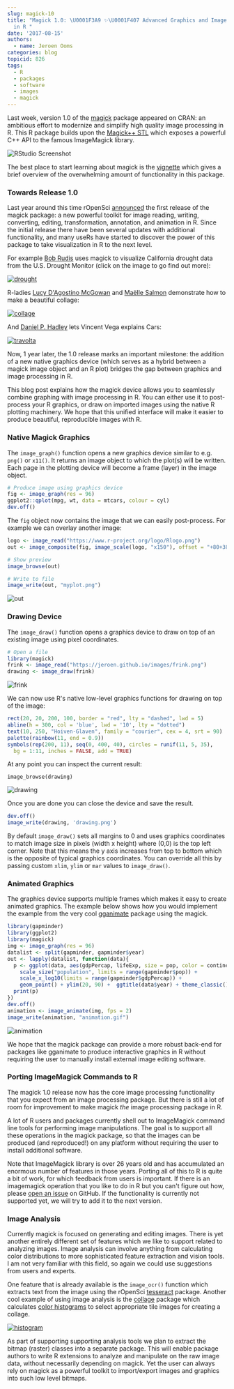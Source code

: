 ```yaml
---
slug: magick-10
title: "Magick 1.0: \U0001F3A9 ✨\U0001F407 Advanced Graphics and Image Processing
  in R "
date: '2017-08-15'
authors:
  - name: Jeroen Ooms
categories: blog
topicid: 826
tags:
  - R
  - packages
  - software
  - images
  - magick
---
```



Last week, version 1.0 of the [magick](https://cran.r-project.org/web/packages/magick/index.html) package appeared on CRAN: an ambitious effort to modernize and simplify high quality image processing in R. This R package builds upon the [Magick++ STL](https://www.imagemagick.org/Magick++/STL.html) which exposes a powerful C++ API to the famous ImageMagick library.

![RStudio Screenshot](https://jeroen.github.io/images/magick.png)

The best place to start learning about magick is the [vignette](https://cran.r-project.org/web/packages/magick/vignettes/intro.html) which gives a brief overview of the overwhelming amount of functionality in this package.


### Towards Release 1.0

Last year around this time rOpenSci [announced](https://ropensci.org/blog/blog/2016/08/23/z-magick-release) the first release of the magick package: a new powerful toolkit for image reading, writing, converting, editing, transformation, annotation, and animation in R. Since the initial release there have been several updates with additional functionality, and many useRs have started to discover the power of this package to take visualization in R to the next level.

For example [Bob Rudis](https://twitter.com/hrbrmstr/status/758304420224466944) uses magick to visualize California drought data from the U.S. Drought Monitor (click on the image to go find out more):

[![drought](https://jeroen.github.io/images/drought.gif)](https://rud.is/b/2016/07/27/u-s-drought-animations-with-the-witchs-brew-purrr-broom-magick/)

R-ladies [Lucy D'Agostino McGowan](http://www.lucymcgowan.com/) and [Maëlle Salmon](https://masalmon.eu/) demonstrate how to make a beautiful collage:

[![collage](http://livefreeordichotomize.com/images/we-r-ladies.jpeg)](http://livefreeordichotomize.com/2017/07/18/the-making-of-we-r-ladies/)

And [Daniel P. Hadley](https://twitter.com/danielphadley/status/884845188979359744) lets Vincent Vega explains Cars:

[![travolta](http://danielphadley.com/images/Cars_Travolta.gif)](http://danielphadley.com/ggplot-Logo/)

Now, 1 year later, the 1.0 release marks an important milestone: the addition of a new native graphics device (which serves as a hybrid between a magick image object and an R plot) bridges the gap between graphics and image processing in R.

This blog post explains how the magick device allows you to seamlessly combine graphing with image processing in R. You can either use it to post-process your R graphics, or draw on imported images using the native R plotting machinery. We hope that this unified interface will make it easier to produce beautiful, reproducible images with R.

### Native Magick Graphics

The `image_graph()` function opens a new graphics device similar to e.g. `png()` or `x11()`. It returns an image object to which the plot(s) will be written. Each page in the plotting device will become a frame (layer) in the image object.

```r
# Produce image using graphics device
fig <- image_graph(res = 96)
ggplot2::qplot(mpg, wt, data = mtcars, colour = cyl)
dev.off()
```

The `fig` object now contains the image that we can easily post-process. For example we can overlay another image:

```r
logo <- image_read("https://www.r-project.org/logo/Rlogo.png")
out <- image_composite(fig, image_scale(logo, "x150"), offset = "+80+380")

# Show preview
image_browse(out)

# Write to file
image_write(out, "myplot.png")
```

![out](/assets/blog-images/2017-08-15-magick-10/out.png)


### Drawing Device

The `image_draw()` function opens a graphics device to draw on top of an existing image using pixel coordinates.

```r
# Open a file
library(magick)
frink <- image_read("https://jeroen.github.io/images/frink.png")
drawing <- image_draw(frink)
```

![frink](https://jeroen.github.io/images/frink.png)

We can now use R's native low-level graphics functions for drawing on top of the image:

```r
rect(20, 20, 200, 100, border = "red", lty = "dashed", lwd = 5)
abline(h = 300, col = 'blue', lwd = '10', lty = "dotted")
text(10, 250, "Hoiven-Glaven", family = "courier", cex = 4, srt = 90)
palette(rainbow(11, end = 0.9))
symbols(rep(200, 11), seq(0, 400, 40), circles = runif(11, 5, 35),
  bg = 1:11, inches = FALSE, add = TRUE)
```

At any point you can inspect the current result:

```
image_browse(drawing)
```

![drawing](/assets/blog-images/2017-08-15-magick-10/drawing.png)

Once you are done you can close the device and save the result.

```r
dev.off()
image_write(drawing, 'drawing.png')
```

By default `image_draw()` sets all margins to 0 and uses graphics coordinates to match image size in pixels (width x height) where (0,0) is the top left corner. Note that this means the y axis increases from top to bottom which is the opposite of typical graphics coordinates. You can override all this by passing custom `xlim`, `ylim` or `mar` values to `image_draw()`.

### Animated Graphics

The graphics device supports multiple frames which makes it easy to create animated graphics. The example below shows how you would implement the example from the very cool [gganimate](https://github.com/dgrtwo/gganimate) package using the magick.

```r
library(gapminder)
library(ggplot2)
library(magick)
img <- image_graph(res = 96)
datalist <- split(gapminder, gapminder$year)
out <- lapply(datalist, function(data){
  p <- ggplot(data, aes(gdpPercap, lifeExp, size = pop, color = continent)) +
    scale_size("population", limits = range(gapminder$pop)) +
    scale_x_log10(limits = range(gapminder$gdpPercap)) +
    geom_point() + ylim(20, 90) +  ggtitle(data$year) + theme_classic()
  print(p)
})
dev.off()
animation <- image_animate(img, fps = 2)
image_write(animation, "animation.gif")
```

![animation](/assets/blog-images/2017-08-15-magick-10/animation.gif)

We hope that the magick package can provide a more robust back-end for packages like gganimate to produce interactive graphics in R without requiring the user to manually install external image editing software.


### Porting ImageMagick Commands to R

The magick 1.0 release now has the core image processing functionality that you expect from an image processing package. But there is still a lot of room for improvement to make magick *the* image processing package in R.

A lot of R users and packages currently shell out to ImageMagick command line tools for performing image manipulations. The goal is to support all these operations in the magick package, so that the images can be produced (and reproduced!) on any platform without requiring the user to install additional software.

Note that ImageMagick library is over 26 years old and has accumulated an enormous number of features in those years. Porting all of this to R is quite a bit of work, for which feedback from users is important. If there is an imagemagick operation that you like to do in R but you can't figure out how, please [open an issue](https://github.com/ropensci/magick/issues) on GitHub. If the functionality is currently not supported yet, we will try to add it to the next version.


### Image Analysis

Currently magick is focused on generating and editing images. There is yet another entirely different set of features which we like to support related to analyzing images. Image analysis can involve anything from calculating color distributions to more sophisticated feature extraction and vision tools. I am not very familiar with this field, so again we could use suggestions from users and experts.

One feature that is already available is the `image_ocr()` function which extracts text from the image using the rOpenSci [tesseract](https://ropensci.org/blog/blog/2016/11/16/tesseract) package. Another cool example of using image analysis is the [collage](https://github.com/ThinkRstat/collage) package which calculates [color histograms](https://github.com/ThinkRstat/collage#histograms) to select appropriate tile images for creating a collage.

[![histogram](https://github.com/ThinkRstat/collage/raw/master/README-histograms-2.png)](https://github.com/ThinkRstat/collage#histograms)

As part of supporting supporting analysis tools we plan to extract the bitmap (raster) classes into a separate package. This will enable package authors to write R extensions to analyze and manipulate on the raw image data, without necessarily depending on magick. Yet the user can always rely on magick as a powerful toolkit to import/export images and graphics into such low level bitmaps.



<div class="col-sm-11 col-sm-offset-1">
<blockquote class="twitter-tweet" data-lang="en">
<a href="https://twitter.com/grbails/status/885543687559811073"></a>
</blockquote>
<script async src="//platform.twitter.com/widgets.js" charset="utf-8"></script>
</div>
